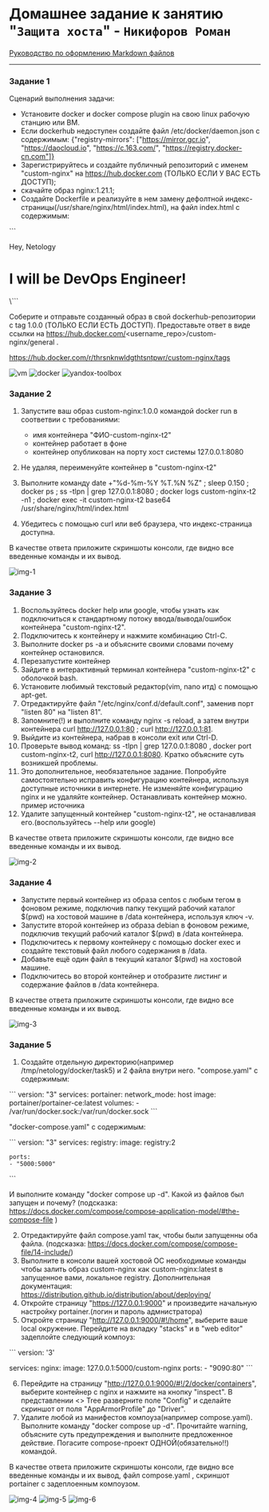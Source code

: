 # Домашнее задание к занятию "`Защита хоста`" - `Никифоров Роман`

[Руководство по оформлению Markdown файлов](https://gist.github.com/Jekins/2bf2d0638163f1294637#Code)

---

### Задание 1 



Сценарий выполнения задачи:

- Установите docker и docker compose plugin на свою linux рабочую станцию или ВМ.
- Если dockerhub недоступен создайте файл /etc/docker/daemon.json с содержимым: {"registry-mirrors": ["https://mirror.gcr.io", "https://daocloud.io", "https://c.163.com/", "https://registry.docker-cn.com"]}
- Зарегистрируйтесь и создайте публичный репозиторий с именем "custom-nginx" на https://hub.docker.com (ТОЛЬКО ЕСЛИ У ВАС ЕСТЬ ДОСТУП);
- скачайте образ nginx:1.21.1;
- Создайте Dockerfile и реализуйте в нем замену дефолтной индекс-страницы(/usr/share/nginx/html/index.html), на файл index.html с содержимым:

\```
<html>
<head>
Hey, Netology
</head>
<body>
<h1>I will be DevOps Engineer!</h1>
</body>
</html>
\```

Соберите и отправьте созданный образ в свой dockerhub-репозитории c tag 1.0.0 (ТОЛЬКО ЕСЛИ ЕСТЬ ДОСТУП).
Предоставьте ответ в виде ссылки на https://hub.docker.com/<username_repo>/custom-nginx/general .

https://hub.docker.com/r/thrsnknwldgthtsntpwr/custom-nginx/tags


![vm](img/img-1.png)
![docker](img/img-2.png)
![yandox-toolbox](img/img-3.png)


### Задание 2


1) Запустите ваш образ custom-nginx:1.0.0 командой docker run в соответвии с требованиями:
    - имя контейнера "ФИО-custom-nginx-t2"
    - контейнер работает в фоне
    - контейнер опубликован на порту хост системы 127.0.0.1:8080

2) Не удаляя, переименуйте контейнер в "custom-nginx-t2"
3) Выполните команду date +"%d-%m-%Y %T.%N %Z" ; sleep 0.150 ; docker ps ; ss -tlpn | grep 127.0.0.1:8080  ; docker logs custom-nginx-t2 -n1 ; docker exec -it custom-nginx-t2 base64 /usr/share/nginx/html/index.html
4) Убедитесь с помощью curl или веб браузера, что индекс-страница доступна.

В качестве ответа приложите скриншоты консоли, где видно все введенные команды и их вывод.

![img-1](img/img-1.png)

### Задание 3

1) Воспользуйтесь docker help или google, чтобы узнать как подключиться к стандартному потоку ввода/вывода/ошибок контейнера "custom-nginx-t2".
2) Подключитесь к контейнеру и нажмите комбинацию Ctrl-C.
3) Выполните docker ps -a и объясните своими словами почему контейнер остановился.
4) Перезапустите контейнер
5) Зайдите в интерактивный терминал контейнера "custom-nginx-t2" с оболочкой bash.
6) Установите любимый текстовый редактор(vim, nano итд) с помощью apt-get.
7) Отредактируйте файл "/etc/nginx/conf.d/default.conf", заменив порт "listen 80" на "listen 81".
8) Запомните(!) и выполните команду nginx -s reload, а затем внутри контейнера curl http://127.0.0.1:80 ; curl http://127.0.0.1:81.
9) Выйдите из контейнера, набрав в консоли exit или Ctrl-D.
10) Проверьте вывод команд: ss -tlpn | grep 127.0.0.1:8080 , docker port custom-nginx-t2, curl http://127.0.0.1:8080. Кратко объясните суть возникшей проблемы.
11) Это дополнительное, необязательное задание. Попробуйте самостоятельно исправить конфигурацию контейнера, используя доступные источники в интернете. Не изменяйте конфигурацию nginx и не удаляйте контейнер. Останавливать контейнер можно. пример источника
12) Удалите запущенный контейнер "custom-nginx-t2", не останавливая его.(воспользуйтесь --help или google)

В качестве ответа приложите скриншоты консоли, где видно все введенные команды и их вывод.

![img-2](img/img-2.png)

### Задание 4

- Запустите первый контейнер из образа centos c любым тегом в фоновом режиме, подключив папку текущий рабочий каталог $(pwd) на хостовой машине в /data контейнера, используя ключ -v.
- Запустите второй контейнер из образа debian в фоновом режиме, подключив текущий рабочий каталог $(pwd) в /data контейнера.
- Подключитесь к первому контейнеру с помощью docker exec и создайте текстовый файл любого содержания в /data.
- Добавьте ещё один файл в текущий каталог $(pwd) на хостовой машине.
- Подключитесь во второй контейнер и отобразите листинг и содержание файлов в /data контейнера.

В качестве ответа приложите скриншоты консоли, где видно все введенные команды и их вывод.

![img-3](img/img-3.png)

### Задание 5


1) Создайте отдельную директорию(например /tmp/netology/docker/task5) и 2 файла внутри него. "compose.yaml" с содержимым:

\```
version: "3"
services:
  portainer:
    network_mode: host
    image: portainer/portainer-ce:latest
    volumes:
      - /var/run/docker.sock:/var/run/docker.sock
\```

"docker-compose.yaml" с содержимым:

\```
version: "3"
services:
  registry:
    image: registry:2

    ports:
    - "5000:5000"
\```

И выполните команду "docker compose up -d". Какой из файлов был запущен и почему? (подсказка: https://docs.docker.com/compose/compose-application-model/#the-compose-file )

2) Отредактируйте файл compose.yaml так, чтобы были запущенны оба файла. (подсказка: https://docs.docker.com/compose/compose-file/14-include/)
3) Выполните в консоли вашей хостовой ОС необходимые команды чтобы залить образ custom-nginx как custom-nginx:latest в запущенное вами, локальное registry. Дополнительная документация: https://distribution.github.io/distribution/about/deploying/
4) Откройте страницу "https://127.0.0.1:9000" и произведите начальную настройку portainer.(логин и пароль адмнистратора)
5) Откройте страницу "http://127.0.0.1:9000/#!/home", выберите ваше local окружение. Перейдите на вкладку "stacks" и в "web editor" задеплойте следующий компоуз:

\```
version: '3'

services:
  nginx:
    image: 127.0.0.1:5000/custom-nginx
    ports:
      - "9090:80"
\```

6) Перейдите на страницу "http://127.0.0.1:9000/#!/2/docker/containers", выберите контейнер с nginx и нажмите на кнопку "inspect". В представлении <> Tree разверните поле "Config" и сделайте скриншот от поля "AppArmorProfile" до "Driver".
7) Удалите любой из манифестов компоуза(например compose.yaml). Выполните команду "docker compose up -d". Прочитайте warning, объясните суть предупреждения и выполните предложенное действие. Погасите compose-проект ОДНОЙ(обязательно!!) командой.

В качестве ответа приложите скриншоты консоли, где видно все введенные команды и их вывод, файл compose.yaml , скриншот portainer c задеплоенным компоузом.

![img-4](img/img-4.png)
![img-5](img/img-5.png)
![img-6](img/img-6.png)
